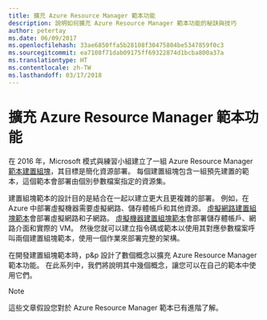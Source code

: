 ```yaml
---
title: 擴充 Azure Resource Manager 範本功能
description: 說明如何擴充 Azure Resource Manager 範本功能的秘訣與技巧
author: petertay
ms.date: 06/09/2017
ms.openlocfilehash: 33ae6850ffa5b28108f30475804be5347859f0c3
ms.sourcegitcommit: ea7108f71dab09175ff69322874d1bcba800a37a
ms.translationtype: HT
ms.contentlocale: zh-TW
ms.lasthandoff: 03/17/2018
---
```

# <a name="extend-azure-resource-manager-template-functionality"></a>擴充 Azure Resource Manager 範本功能

在 2016 年，Microsoft 模式與練習小組建立了一組 Azure Resource Manager [範本建置組塊](https://github.com/mspnp/template-building-blocks/wiki)，其目標是簡化資源部署。 每個建置組塊包含一組預先建置的範本，這個範本會部署由個別參數檔案指定的資源集。

建置組塊範本的設計目的是結合在一起以建立更大且更複雜的部署。 例如，在 Azure 中部署虛擬機器需要虛擬網路、儲存體帳戶和其他資源。 [虛擬網路建置組塊範本](https://github.com/mspnp/template-building-blocks/wiki/VNet-(v1))會部署虛擬網路和子網路。 [虛擬機器建置組塊範本](https://github.com/mspnp/template-building-blocks/wiki/Windows-and-Linux-VMs-(v1))會部署儲存體帳戶、網路介面和實際的 VM。 然後您就可以建立指令碼或範本以使用其對應參數檔案呼叫兩個建置組塊範本，使用一個作業來部署完整的架構。

在開發建置組塊範本時，p&p 設計了數個概念以擴充 Azure Resource Manager 範本功能。 在此系列中，我們將說明其中幾個概念，讓您可以在自己的範本中使用它們。

> [!NOTE]
> 這些文章假設您對於 Azure Resource Manager 範本已有進階了解。